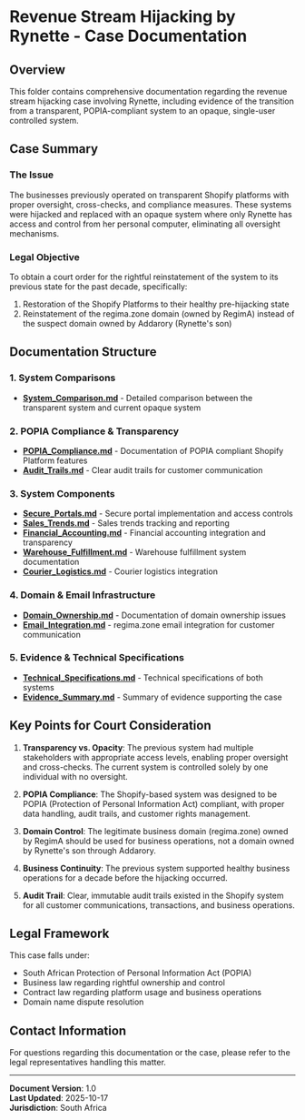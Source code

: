 # Revenue Stream Hijacking by Rynette - Case Documentation

## Overview

This folder contains comprehensive documentation regarding the revenue stream hijacking case involving Rynette, including evidence of the transition from a transparent, POPIA-compliant system to an opaque, single-user controlled system.

## Case Summary

### The Issue
The businesses previously operated on transparent Shopify platforms with proper oversight, cross-checks, and compliance measures. These systems were hijacked and replaced with an opaque system where only Rynette has access and control from her personal computer, eliminating all oversight mechanisms.

### Legal Objective
To obtain a court order for the rightful reinstatement of the system to its previous state for the past decade, specifically:
1. Restoration of the Shopify Platforms to their healthy pre-hijacking state
2. Reinstatement of the regima.zone domain (owned by RegimA) instead of the suspect domain owned by Addarory (Rynette's son)

## Documentation Structure

### 1. System Comparisons
- **[System_Comparison.md](System_Comparison.md)** - Detailed comparison between the transparent system and current opaque system

### 2. POPIA Compliance & Transparency
- **[POPIA_Compliance.md](POPIA_Compliance.md)** - Documentation of POPIA compliant Shopify Platform features
- **[Audit_Trails.md](Audit_Trails.md)** - Clear audit trails for customer communication

### 3. System Components
- **[Secure_Portals.md](Secure_Portals.md)** - Secure portal implementation and access controls
- **[Sales_Trends.md](Sales_Trends.md)** - Sales trends tracking and reporting
- **[Financial_Accounting.md](Financial_Accounting.md)** - Financial accounting integration and transparency
- **[Warehouse_Fulfillment.md](Warehouse_Fulfillment.md)** - Warehouse fulfillment system documentation
- **[Courier_Logistics.md](Courier_Logistics.md)** - Courier logistics integration

### 4. Domain & Email Infrastructure
- **[Domain_Ownership.md](Domain_Ownership.md)** - Documentation of domain ownership issues
- **[Email_Integration.md](Email_Integration.md)** - regima.zone email integration for customer communication

### 5. Evidence & Technical Specifications
- **[Technical_Specifications.md](Technical_Specifications.md)** - Technical specifications of both systems
- **[Evidence_Summary.md](Evidence_Summary.md)** - Summary of evidence supporting the case

## Key Points for Court Consideration

1. **Transparency vs. Opacity**: The previous system had multiple stakeholders with appropriate access levels, enabling proper oversight and cross-checks. The current system is controlled solely by one individual with no oversight.

2. **POPIA Compliance**: The Shopify-based system was designed to be POPIA (Protection of Personal Information Act) compliant, with proper data handling, audit trails, and customer rights management.

3. **Domain Control**: The legitimate business domain (regima.zone) owned by RegimA should be used for business operations, not a domain owned by Rynette's son through Addarory.

4. **Business Continuity**: The previous system supported healthy business operations for a decade before the hijacking occurred.

5. **Audit Trail**: Clear, immutable audit trails existed in the Shopify system for all customer communications, transactions, and business operations.

## Legal Framework

This case falls under:
- South African Protection of Personal Information Act (POPIA)
- Business law regarding rightful ownership and control
- Contract law regarding platform usage and business operations
- Domain name dispute resolution

## Contact Information

For questions regarding this documentation or the case, please refer to the legal representatives handling this matter.

---

**Document Version**: 1.0  
**Last Updated**: 2025-10-17  
**Jurisdiction**: South Africa  
